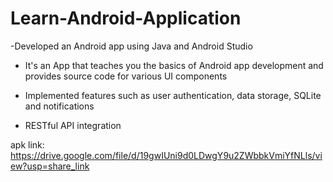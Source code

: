 # Learn-Android-Application

-Developed an Android app using Java  and Android Studio

- It's an App that teaches you the basics of Android app development and provides source code for various UI components

- Implemented features such as user authentication, data storage, SQLite and notifications

- RESTful API integration
  
apk link:
https://drive.google.com/file/d/19gwIUni9d0LDwgY9u2ZWbbkVmiYfNLls/view?usp=share_link
